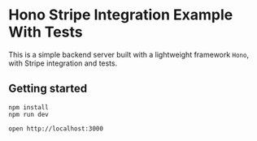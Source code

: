 # Hono Stripe Integration Example With Tests

This is a simple backend server built with a lightweight framework `Hono`, with Stripe integration and tests.

## Getting started

```
npm install
npm run dev
```

```
open http://localhost:3000
```
